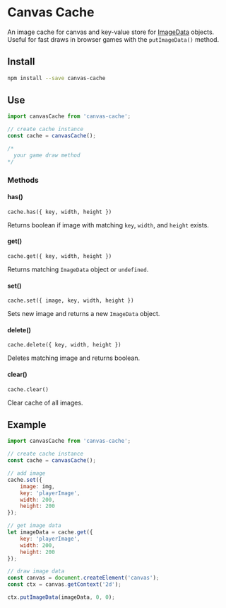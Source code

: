 # Canvas Cache
An image cache for canvas and key-value store for [ImageData](https://developer.mozilla.org/en-US/docs/Web/API/ImageData) objects. Useful for fast draws in browser games with the `putImageData()` method.

## Install
```sh
npm install --save canvas-cache
```

## Use
```js
import canvasCache from 'canvas-cache';

// create cache instance
const cache = canvasCache();

/*
  your game draw method
*/
```

### Methods

#### has()
`cache.has({ key, width, height })`

Returns boolean if image with matching `key`, `width`, and `height` exists.

#### get()
`cache.get({ key, width, height })`

Returns matching `ImageData` object or `undefined`.

#### set()
`cache.set({ image, key, width, height })`

Sets new image and returns a new `ImageData` object.

#### delete()
`cache.delete({ key, width, height })`

Deletes matching image and returns boolean.

#### clear()
`cache.clear()`

Clear cache of all images.

## Example
```js
import canvasCache from 'canvas-cache';

// create cache instance
const cache = canvasCache();

// add image
cache.set({
	image: img,
	key: 'playerImage',
	width: 200,
	height: 200
});

// get image data
let imageData = cache.get({
	key: 'playerImage',
	width: 200,
	height: 200
});

// draw image data
const canvas = document.createElement('canvas');
const ctx = canvas.getContext('2d');

ctx.putImageData(imageData, 0, 0);
```
